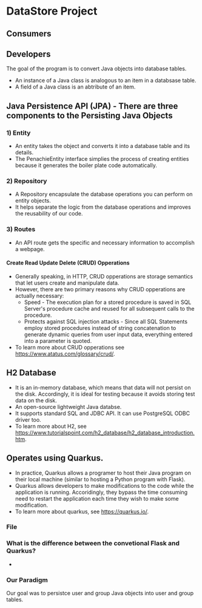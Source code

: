 # DataStore Project

## Consumers


## Developers
The goal of the program is to convert Java objects into database tables. 
* An instance of a Java class is analogous to an item in a databsase table.
* A field of a Java class is an abtribute of an item.

## Java Persistence API (JPA) - There are three components to the Persisting Java Objects
### 1) Entity
* An entity takes the object and converts it into a database table and its details. 
* The PenachieEntity interface simplies the process of creating entities because it generates the boiler plate code automatically.
### 2) Repository
* A Repository encapsulate the database operations you can perform on entity objects. 
* It helps separate the logic from the database operations and improves the reusability of our code.
### 3) Routes
* An API route gets the specific and necessary information to accomplish a webpage.
#### Create Read Update Delete (CRUD) Opperations
* Generally speaking, in HTTP, CRUD opperations are storage semantics that let users create and manipulate data. 
* However, there are two primary reasons why CRUD opperations are actually necessary:
  * Speed - The execution plan for a stored procedure is saved in SQL Server's procedure cache and reused for all subsequent calls to the procedure.  
  * Protects against SQL injection attacks - Since all SQL Statements employ stored procedures instead of string concatenation to generate dynamic queries from user input data, everything entered into a parameter is quoted.
* To learn more about CRUD opperations see https://www.atatus.com/glossary/crud/.

## H2 Database
* It is an in-memory database, which means that data will not persist on the disk. Accordingly, it is ideal for testing because it avoids storing test data on the disk.
* An open-source lightweight Java databse.
* It supports standard SQL and JDBC API. It can use PostgreSQL ODBC driver too.
* To learn more about H2, see https://www.tutorialspoint.com/h2_database/h2_database_introduction.htm.

## Operates using Quarkus.
* In practice, Quarkus allows a programer to host their Java program on their local machine (similar to hosting a Python program with Flask).
* Quarkus allows developers to make modifications to the code while the application is running. Accoridingly, they bypass the time consuming need to restart the application each time they wish to make some modification.
* To learn more about quarkus, see https://quarkus.io/.

### File

### What is the difference between the convetional Flask and Quarkus? 
* 

### Our Paradigm
Our goal was to persistce user and group Java objects into user and group tables. 
